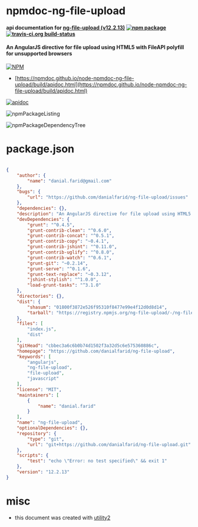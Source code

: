 # npmdoc-ng-file-upload

#### api documentation for  [ng-file-upload (v12.2.13)](https://github.com/danialfarid/ng-file-upload)  [![npm package](https://img.shields.io/npm/v/npmdoc-ng-file-upload.svg?style=flat-square)](https://www.npmjs.org/package/npmdoc-ng-file-upload) [![travis-ci.org build-status](https://api.travis-ci.org/npmdoc/node-npmdoc-ng-file-upload.svg)](https://travis-ci.org/npmdoc/node-npmdoc-ng-file-upload)

#### An AngularJS directive for file upload using HTML5 with FileAPI polyfill for unsupported browsers

[![NPM](https://nodei.co/npm/ng-file-upload.png?downloads=true&downloadRank=true&stars=true)](https://www.npmjs.com/package/ng-file-upload)

- [https://npmdoc.github.io/node-npmdoc-ng-file-upload/build/apidoc.html](https://npmdoc.github.io/node-npmdoc-ng-file-upload/build/apidoc.html)

[![apidoc](https://npmdoc.github.io/node-npmdoc-ng-file-upload/build/screenCapture.buildCi.browser.%252Ftmp%252Fbuild%252Fapidoc.html.png)](https://npmdoc.github.io/node-npmdoc-ng-file-upload/build/apidoc.html)

![npmPackageListing](https://npmdoc.github.io/node-npmdoc-ng-file-upload/build/screenCapture.npmPackageListing.svg)

![npmPackageDependencyTree](https://npmdoc.github.io/node-npmdoc-ng-file-upload/build/screenCapture.npmPackageDependencyTree.svg)



# package.json

```json

{
    "author": {
        "name": "danial.farid@gmail.com"
    },
    "bugs": {
        "url": "https://github.com/danialfarid/ng-file-upload/issues"
    },
    "dependencies": {},
    "description": "An AngularJS directive for file upload using HTML5 with FileAPI polyfill for unsupported browsers",
    "devDependencies": {
        "grunt": "^0.4.5",
        "grunt-contrib-clean": "^0.6.0",
        "grunt-contrib-concat": "^0.5.1",
        "grunt-contrib-copy": "~0.4.1",
        "grunt-contrib-jshint": "^0.11.0",
        "grunt-contrib-uglify": "^0.8.0",
        "grunt-contrib-watch": "^0.6.1",
        "grunt-git": "~0.2.14",
        "grunt-serve": "^0.1.6",
        "grunt-text-replace": "~0.3.12",
        "jshint-stylish": "^1.0.0",
        "load-grunt-tasks": "^3.1.0"
    },
    "directories": {},
    "dist": {
        "shasum": "01800f3872e526f95310f8477e99e4f12d0d8d14",
        "tarball": "https://registry.npmjs.org/ng-file-upload/-/ng-file-upload-12.2.13.tgz"
    },
    "files": [
        "index.js",
        "dist"
    ],
    "gitHead": "cbbec3a6c6b0b74d1502f3a32d5c6e575360886c",
    "homepage": "https://github.com/danialfarid/ng-file-upload",
    "keywords": [
        "angularjs",
        "ng-file-upload",
        "file-upload",
        "javascript"
    ],
    "license": "MIT",
    "maintainers": [
        {
            "name": "danial.farid"
        }
    ],
    "name": "ng-file-upload",
    "optionalDependencies": {},
    "repository": {
        "type": "git",
        "url": "git+https://github.com/danialfarid/ng-file-upload.git"
    },
    "scripts": {
        "test": "echo \"Error: no test specified\" && exit 1"
    },
    "version": "12.2.13"
}
```



# misc
- this document was created with [utility2](https://github.com/kaizhu256/node-utility2)
